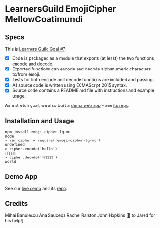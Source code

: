 LearnersGuild EmojiCipher MellowCoatimundi
==========================================

## Specs

This is [Learners Guild Goal #7](https://github.com/GuildCrafts/web-development-js/issues/7).

- [x] Code is packaged as a module that exports (at least) the two functions encode and decode.
- [x] Exported functions can encode and decode alphanumeric characters to/from emoji.
- [x] Tests for both encode and decode functions are included and passing.
- [x] All source code is written using ECMAScript 2015 syntax.
- [x] Source code contains a README.md file with instructions and example usage.

As a stretch goal, we also built a [demo web app](https://emoji-cipher-demo-lg-mc.herokuapp.com/) - see [its repo](https://github.com/phoniks/LG-EmojiCipher-Demo-Webapp-Mellow-coatmundi-).

## Installation and Usage

```
npm install emoji-cipher-lg-mc
node
> var cipher = require('emoji-cipher-lg-mc')
undefined
> cipher.encode('hello')
💩🤓🖖🖖🍕
> cipher.decode('💦🍕🌂🖖👿')
world
```

## Demo App

See our [live demo](https://emoji-cipher-demo-lg-mc.herokuapp.com/) and its [repo](https://github.com/phoniks/LG-EmojiCipher-Demo-Webapp-Mellow-coatmundi-).


## Credits

Mihai Banulescu
Ana Sauceda
Rachel Ralston
John Hopkins
[👏 to Jared for his help!]